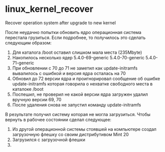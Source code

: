# linux_kernel_recover
Recover operation system after upgrade to new kernel 


После неудачно попытки обновить ядро операционная система перестала грузиться.
Если подробнее, то получилось это сделать следующим образом:
1. Для каталога /boot оставил слишком мала места (235Mbyte)
2. Накопилось несколько ядер 5.4.0-69-generic 5.4.0-70-generic 5.4.0-71-generic
3. При обновлении с 70 до 71 не заметил как update-initramfs вывалилось с ошибкой и версия ядра осталась на 70
4. Обновил до 72 версии ядра и проигнорировал сообщение об ошибке update-initramfs которая говорила о нехватке свободного места в каталоке /boot
5. Поспешил, не проверил не какой версии ядра загружен удалил вручную версии 69, 70
6. После удаления снова не запустил команду update-initramfs

В результате получил систему которая не могла загрузиться. 
Чтобы вернуть в рабочее состоянии сделал следующее:

1. Из другой операционной системы стоявшей на компьютере создал загрузочную флешку со своим дистрибутивом Mint 20
2. Загрузился с загрузочной флешки
3. 

